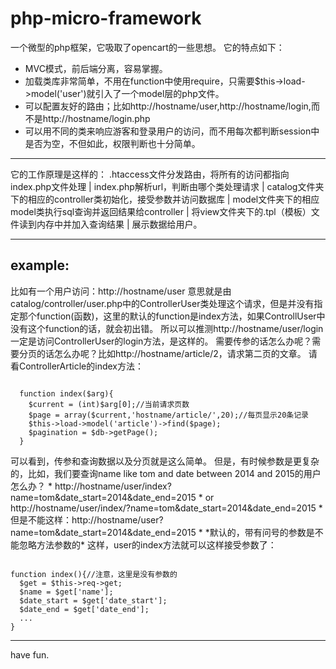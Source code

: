 # php-micro-framework
一个微型的php框架，它吸取了opencart的一些思想。
它的特点如下：
* MVC模式，前后端分离，容易掌握。
* 加载类库非常简单，不用在function中使用require，只需要$this->load->model('user')就引入了一个model层的php文件。
* 可以配置友好的路由；比如http://hostname/user,http://hostname/login,而不是http://hostname/login.php
* 可以用不同的类来响应游客和登录用户的访问，而不用每次都判断session中是否为空，不但如此，权限判断也十分简单。
<hr/>
它的工作原理是这样的：
.htaccess文件分发路由，将所有的访问都指向index.php文件处理
                        |
index.php解析url，判断由哪个类处理请求
                        |
catalog文件夹下的相应的controller类初始化，接受参数并访问数据库
                        |
model文件夹下的相应model类执行sql查询并返回结果给controller
                        |
将view文件夹下的.tpl（模板）文件读到内存中并加入查询结果
                        |
                  展示数据给用户。
<hr/>
<h2>example:</h2>
比如有一个用户访问：http://hostname/user
意思就是由catalog/controller/user.php中的ControllerUser类处理这个请求，但是并没有指定那个function(函数)，这里的默认的function是index方法，如果ControllUser中没有这个function的话，就会初出错。
所以可以推测http://hostname/user/login一定是访问ControllerUser的login方法，是这样的。
需要传参的话怎么办呢？需要分页的话怎么办呢？比如http://hostname/article/2，请求第二页的文章。
请看ControllerArticle的index方法：
<pre><code>
  function index($arg){
    $current = (int)$arg[0];//当前请求页数
    $page = array($current,'hostname/article/',20);//每页显示20条记录
    $this->load->model('article')->find($page);
    $pagination = $db->getPage();
  }
</code></pre>
可以看到，传参和查询数据以及分页就是这么简单。
但是，有时候参数是更复杂的，比如，我们要查询name like tom and date between 2014 and 2015的用户怎么办？
* http://hostname/user/index?name=tom&date_start=2014&date_end=2015
* or http://hostname/user/index/?name=tom&date_start=2014&date_end=2015
* 但是不能这样：http://hostname/user?name=tom&date_start=2014&date_end=2015
* *默认的，带有问号的参数是不能忽略方法参数的*
这样，user的index方法就可以这样接受参数了：
<pre><code>
function index(){//注意，这里是没有参数的
  $get = $this->req->get;
  $name = $get['name'];
  $date_start = $get['date_start'];
  $date_end = $get['date_end'];
  ...
}
</code></pre>
<hr/>
have fun.
